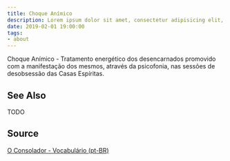 ```yaml
---
title: Choque Anímico
description: Lorem ipsum dolor sit amet, consectetur adipisicing elit, sed do eiusmod tempor incididunt ut labore et dolore magna aliqua.  TODO
date: 2019-02-01 19:00:00
tags:
- about
---
```


Choque Anímico - Tratamento energético dos desencarnados promovido com a manifestação dos mesmos, através da psicofonia, nas sessões de desobsessão das Casas Espíritas.

## See Also
TODO

## Source
[O Consolador - Vocabulário (pt-BR)](http://www.oconsolador.com.br/linkfixo/vocabulario/principal.html)


